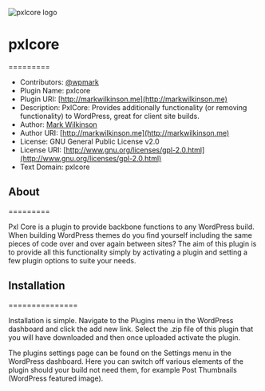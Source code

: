 ![pxlcore logo](http://markwilkinson.me/wp-content/uploads/2012/11/pxlcore-logo-github.jpg)

# pxlcore
=========

* Contributors: [@wpmark](http://twitter.com/wpmark)
* Plugin Name: pxlcore
* Plugin URI: [http://markwilkinson.me](http://markwilkinson.me)
* Description: PxlCore: Provides additionally functionality (or removing functionality) to WordPress, great for client site builds.
* Author: [Mark Wilkinson](http://markwilkinson.me)
* Author URI: [http://markwilkinson.me](http://markwilkinson.me)
* License: GNU General Public License v2.0
* License URI: [http://www.gnu.org/licenses/gpl-2.0.html](http://www.gnu.org/licenses/gpl-2.0.html)
* Text Domain: pxlcore

## About
=========

Pxl Core is a plugin to provide backbone functions to any WordPress build. When building WordPress themes do you find yourself including the same pieces of code over and over again between sites? The aim of this plugin is to provide all this functionality simply by activating a plugin and setting a few plugin options to suite your needs.

## Installation
===============

Installation is simple. Navigate to the Plugins menu in the WordPress dashboard and click the add new link. Select the .zip file of this plugin that you will have downloaded and then once uploaded activate the plugin.

The plugins settings page can be found on the Settings menu in the WordPress dashboard. Here you can switch off various elements of the plugin should your build not need them, for example Post Thumbnails (WordPress featured image).
